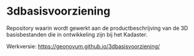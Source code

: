 # 3dbasisvoorziening
Repository waarin wordt gewerkt aan de productbeschrijving van de 3D basisbestanden die in ontwikkeling zijn bij het Kadaster. 

Werkversie: https://geonovum.github.io/3dbasisvoorziening/